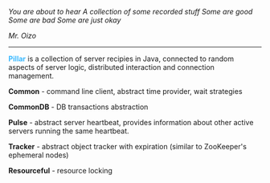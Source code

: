 *You are about to hear*
*A collection of some recorded stuff*
*Some are good*
*Some are bad*
*Some are just okay*

*Mr. Oizo*

---

<span style="color:#3BB9FF">**Pillar**</span> is a collection of server recipies in Java, connected to random aspects of server logic, distributed interaction and connection management.

**Common** - command line client, abstract time provider, wait strategies
 
**CommonDB** - DB transactions abstraction

**Pulse** - abstract server heartbeat, provides information about other active servers running the same heartbeat.

**Tracker** - abstract object tracker with expiration (similar to ZooKeeper's ephemeral nodes) 

**Resourceful** - resource locking

